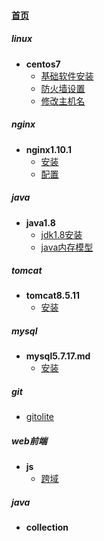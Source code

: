 
#### [首页](?file=首页 "返回首页")

##### linux
- **centos7**
    - [基础软件安装](?file=001-linux/001-centos7/001-基础软件安装 "基础软件安装")
    - [防火墙设置](?file=001-linux/001-centos7/002-防火墙设置 "防火墙设置")
    - [修改主机名](?file=001-linux/001-centos7/003-修改主机名 "修改主机名")

##### nginx
- **nginx1.10.1**
    - [安装](?file=002-nginx/001-nginx1.10.1/001-安装 "安装")
    - [配置](?file=002-nginx/001-nginx1.10.1/002-配置 "配置")

##### java
- **java1.8**
    - [jdk1.8安装](?file=003-java/001-java1.8/001-jdk1.8安装 "jdk1.8安装")
    - [java内存模型](?file=003-java/001-java1.8/002-java内存模型 "java内存模型")

##### tomcat
- **tomcat8.5.11**
    - [安装](?file=004-tomcat/001-tomcat8.5.11/001-安装 "安装")

##### mysql
- **mysql5.7.17.md**
    - [安装](?file=005-mysql/001-mysql5.7.17.md/001-安装 "安装")

##### git
- [gitolite](?file=006-git/001-gitolite "gitolite")

##### web前端
- **js**
    - [跨域](?file=007-web前端/001-js/001-跨域 "跨域")

##### java
- **collection**
